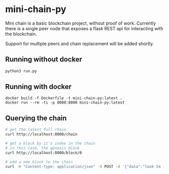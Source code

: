 # mini-chain-py
Mini chain is a basic blockchain project, without proof of work.
Currently there is a single peer node that exposes a flask REST api
for interacting with the blockchain.

Support for multiple peers and chain replacement will be added shortly.

## Running without docker
```Bash
python3 run.py
```

## Running with docker
```Docker
docker build -f Dockerfile -t mini-chain-py:latest .
docker run --rm -ti -p 8000:8000 mini-chain-py:latest
```

## Querying the chain
```Bash
# get the latest full chain
curl http://localhost:8000/chain

# get a block by it's index in the chain
# in this case, the genesis block
curl http://localhost:8000/block/0

# add a new block to the chain
curl -H "Content-Type: application/json" -X POST -d '{"data":"look Im in the chain"}' http://localhost:8000/chain/add
```